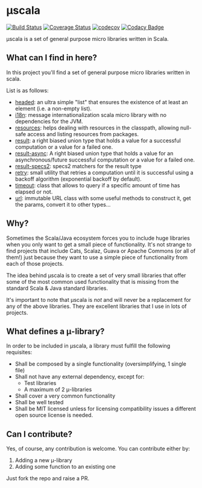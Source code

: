 # μscala

[![Build Status](https://img.shields.io/travis/albertpastrana/uscala/master.svg)](https://travis-ci.org/albertpastrana/uscala) [![Coverage Status](https://coveralls.io/repos/github/albertpastrana/uscala/badge.svg?branch=master)](https://coveralls.io/github/albertpastrana/uscala?branch=master) [![codecov](https://codecov.io/gh/albertpastrana/uscala/branch/master/graph/badge.svg)](https://codecov.io/gh/albertpastrana/uscala) [![Codacy Badge](https://api.codacy.com/project/badge/Grade/ceb17c0f52dd400bb675d6d143b965c1)](https://www.codacy.com/app/albertpastrana/uscala)

μscala is a set of general purpose micro libraries written in Scala.

## What can I find in here?

In this project you'll find a set of general purpose micro libraries written
in scala.

List is as follows:

- [headed](headed/): an ultra simple "list" that ensures the existence
  of at least an element (i.e. a non-empty list).
- [i18n](i18n/): message internationalization scala micro library
  with no dependencies for the JVM.
- [resources](resources/): helps dealing with resources in the classpath, allowing
  null-safe access and listing resources from packages.
- [result](result/): a right biased union type that holds a value
  for a successful computation or a value for a failed one.
- [result-async](result-async/): A right biased union type that holds a value
  for an asynchronous/future successful computation or a value for a failed one.
- [result-specs2](result-specs2/): specs2 matchers for the result type
- [retry](retry/): small utility that retries a computation until it is
  successful using a backoff algorithm (exponential backoff by default).
- [timeout](timeout/): class that allows to query if a specific amount
  of time has elapsed or not.
- [url](url/): immutable URL class with some useful methods to construct
  it, get the params, convert it to other types...

## Why?

Sometimes the Scala/Java ecosystem forces you to include huge libraries
when you only want to get a small piece of functionality. It's not strange
to find projects that include Cats, Scalaz, Guava or Apache Commons (or all
of them!) just because they want to use a simple piece of functionality from
each of those projects.

The idea behind μscala is to create a set of very small libraries that offer
some of the most common used functionality that is missing from the standard
Scala & Java standard libraries.

It's important to note that μscala is *not* and will never be a replacement
for any of the above libraries. They are excellent libraries that I use
in lots of projects.

## What defines a μ-library?

In order to be included in μscala, a library must fulfill the following
requisites:

- Shall be composed by a single functionality (oversimplifying, 1 single file)
- Shall not have any external dependency, except for:
  - Test libraries
  - A maximum of 2 μ-libraries
- Shall cover a very common functionality
- Shall be well tested
- Shall be MIT licensed unless for licensing compatibility issues a
  different open source license is needed.

## Can I contribute?

Yes, of course, any contribution is welcome. You can contribute either by:

1. Adding a new μ-library
2. Adding some function to an existing one

Just fork the repo and raise a PR.
